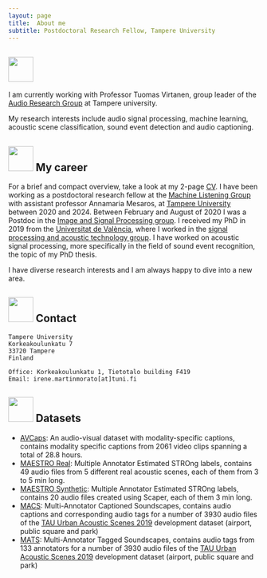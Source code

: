 ```yaml
---
layout: page
title:  About me
subtitle: Postdoctoral Research Fellow, Tampere University
---
```


## <img src="../img/about_me.png" height="50px"> 
I am currently working with Professor Tuomas Virtanen, group leader of the [Audio Research Group](https://webpages.tuni.fi/arg/) at Tampere university.

My research interests include audio signal processing, machine learning, acoustic scene classification, sound event detection and audio captioning.

## <img src="../img/career.png" height="50px"> My career
For a brief and compact overview, take a look at my 2-page [CV](../documents/Martin_CV_short.pdf).
I have been working as a postdoctoral research fellow at the [Machine Listening Group](https://research.tuni.fi/machinelistening/) with assistant professor Annamaria Mesaros,
at [Tampere University](https://www.tuni.fi/en) between 2020 and 2024. Between February and August of 2020 I was a Postdoc in the [Image and Signal Processing group](https://isp.uv.es/).
I received my PhD in 2019 from the [Universitat de València](https://www.uv.es/), where I worked in the 
[signal processing and acoustic technology group](https://spat.blogs.uv.es/). 
I have worked on acoustic signal processing, more specifically in the field of sound event recognition, the topic of my PhD thesis.

I have diverse research interests and I am always happy to dive into a new area. 


## <img src="../img/contact.png" height="50px"> Contact

```
Tampere University
Korkeakoulunkatu 7
33720 Tampere
Finland

Office: Korkeakoulunkatu 1, Tietotalo building F419
Email: irene.martinmorato[at]tuni.fi
```


## <img src="../img/datasets.png" height="50px"> Datasets
- [AVCaps](https://zenodo.org/records/14536325): An audio-visual dataset with modality-specific captions, contains modality specific captions from 2061 video clips spanning a total of 28.8 hours.  
- [MAESTRO Real](https://zenodo.org/record/7244360): Multiple Annotator Estimated STROng labels, contains 49 audio files from 5 different real acoustic scenes, each of them from 3 to 5 min long.  
- [MAESTRO Synthetic](https://zenodo.org/record/5126478): Multiple Annotator Estimated STROng labels, contains 20 audio files created using Scaper, each of them 3 min long.  
- [MACS](https://zenodo.org/record/5114771): Multi-Annotator Captioned Soundscapes, contains audio captions and corresponding audio tags for a number of 3930 audio files of the [TAU Urban Acoustic Scenes 2019](https://zenodo.org/record/2589280) development dataset (airport, public square and park)
- [MATS](https://zenodo.org/record/4774960): Multi-Annotator Tagged Soundscapes, contains audio tags from 133 annotators for a number of 3930 audio files of the [TAU Urban Acoustic Scenes 2019](https://zenodo.org/record/2589280) development dataset (airport, public square and park)

